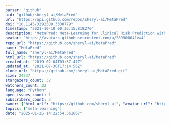 ```yaml
---
parser: "github"
uid: "github/sheryl-ai/MetaPred"
url: "https://api.github.com/repos/sheryl-ai/MetaPred"
doi: "10.1145/3292500.3330779"
timestamp: "2021-10-10 00:36:15.818270"
description: "MetaPred: Meta-Learning for Clinical Risk Prediction with Limited Patient Electronic Health Records (KDD 2019)"
avatar: "https://avatars.githubusercontent.com/u/28990004?v=4"
repo_url: "https://github.com/sheryl-ai/MetaPred"
name: "MetaPred"
full_name: "sheryl-ai/MetaPred"
html_url: "https://github.com/sheryl-ai/MetaPred"
created_at: "2019-02-04T03:37:47Z"
updated_at: "2021-07-30T17:14:56Z"
clone_url: "https://github.com/sheryl-ai/MetaPred.git"
size: 24237
stargazers_count: 32
watchers_count: 32
language: "Python"
open_issues_count: 1
subscribers_count: 3
owner: {"html_url": "https://github.com/sheryl-ai", "avatar_url": "https://avatars.githubusercontent.com/u/28990004?v=4", "login": "sheryl-ai", "type": "User"}
topics: ["meta-learning"]
date: "2025-01-25 14:22:54.361667"
---
```

